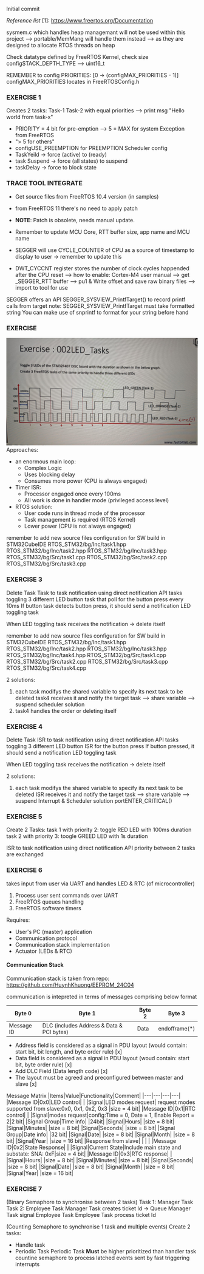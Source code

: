 Initial commit

*Reference list*
[1]: https://www.freertos.org/Documentation 


sysmem.c which handles heap managemant will not be used within this project 
--> portable/MemMang will handle them instead 
--> as they are designed to allocate RTOS threads on heap

Check datatype defined by FreeRTOS Kernel, check size
  configSTACK_DEPTH_TYPE --> uint16_t

REMEMBER to config PRIORITIES: [0 -> (configMAX_PRIORITIES - 1)]
configMAX_PRIORITIES locates in FreeRTOSConfig.h

### EXERCISE 1
Creates 2 tasks: 
Task-1
Task-2
with equal priorities --> print msg "Hello world from task-x"
- PRIORITY = 4 bit for pre-emption --> 5 = MAX for system Exception from FreeRTOS
- "> 5 for others"
- configUSE_PREEMPTION for PREEMPTION Scheduler config
- TaskYeild -> force (active) to (ready)
- task Suspend  -> force (all states) to suspend
- taskDelay -> force to block state

### TRACE TOOL INTEGRATE
- Get source files from FreeRTOS 10.4 version (in samples)
- from FreeRTOS 11 there's no need to apply patch

- **NOTE**: Patch is obsolete, needs manual update. 

- Remember to update MCU Core, RTT buffer size, app name and MCU name
- SEGGER will use CYCLE_COUNTER of CPU as a source of timestamp to display to user -> remember to update this   
- DWT_CYCCNT register stores the number of clock cycles happended after the CPU reset 
--> how to enable: Cortex-M4 user manual
--> get _SEGGER_RTT buffer --> pu1 & Write offset and save raw binary files 
--> import to tool for use

SEGGER offers an API SEGGER_SYSVIEW_PrintfTarget() to record printf calls from target
note: SEGGER_SYSVIEW_PrintfTarget must take formatted string
You can make use of snprintf to format for your string before hand

### EXERCISE 
![Exercise 2: Blink LED](./resource/exercise_2.jpg)
Approaches: 
- an enormous main loop: 
  + Complex Logic 
  + Uses blocking delay  
  + Consumes more power (CPU is always engaged)
- Timer ISR:
  + Processor engaged once every 100ms 
  + All work is done in handler mode (privileged access level)
- RTOS solution:
  + User code runs in thread mode of the processor 
  + Task management is required (RTOS Kernel)
  + Lower power (CPU is not always engaged)


remember to add new source files configuration for SW build in STM32CubeIDE
RTOS_STM32/bg/Inc/task1.hpp 
RTOS_STM32/bg/Inc/task2.hpp 
RTOS_STM32/bg/Inc/task3.hpp 
RTOS_STM32/bg/Src/task1.cpp 
RTOS_STM32/bg/Src/task2.cpp 
RTOS_STM32/bg/Src/task3.cpp 

### EXERCISE 3
Delete Task
Task to task notification using direct notification API
tasks toggling 3 different LED 
button task that poll for the button press every 10ms 
If button task detects button press, it should send a notification LED toggling task

When LED toggling task receives the notification -> delete itself

remember to add new source files configuration for SW build in STM32CubeIDE
RTOS_STM32/bg/Inc/task1.hpp 
RTOS_STM32/bg/Inc/task2.hpp 
RTOS_STM32/bg/Inc/task3.hpp 
RTOS_STM32/bg/Inc/task4.hpp 
RTOS_STM32/bg/Src/task1.cpp 
RTOS_STM32/bg/Src/task2.cpp 
RTOS_STM32/bg/Src/task3.cpp 
RTOS_STM32/bg/Src/task4.cpp 

2 solutions: 
1. each task modifys the shared variable to specify its next task to be deleted
task4 receives it and notify the target task
--> share variable 
--> suspend scheduler solution
2. task4 handles the order or deleting itself

### EXERCISE 4
Delete Task
ISR to task notification using direct notification API
tasks toggling 3 different LED 
button ISR for the button press 
If button pressed, it should send a notification LED toggling task

When LED toggling task receives the notification -> delete itself

2 solutions: 
1. each task modifys the shared variable to specify its next task to be deleted
ISR receives it and notify the target task
--> share variable 
--> suspend Interrupt & Scheduler solution
portENTER_CRITICAL()

### EXERCISE 5
Create 2 Tasks: 
task 1 with priority 2: toggle RED LED with 100ms duration 
task 2 with priority 3: toogle GREED LED with 1s duration

ISR to task notification using direct notification API
priority between 2 tasks are exchanged

### EXERCISE 6
takes input from user via UART and handles LED & RTC (of microcontroller)
1. Process user sent commands over UART 
2. FreeRTOS queues handling
3. FreeRTOS software timers

Requires: 
- User's PC (master) application
- Communication protocol
- Communication stack implementation
- Actuator (LEDs & RTC)

#### Communication Stack
Communication stack is taken from repo: https://github.com/HuynhKhuong/EEPROM_24C04

communication is intepreted in terms of messages comprising below format

|Byte 0|Byte 1|Byte 2|Byte 3|
|---|---|---|---|
|Message ID|DLC (includes Address & Data & PCI bytes)|Data|endofframe(*)|

+ Address field is considered as a signal in PDU layout (would contain: start bit, bit length, and byte order rule) [x]
+ Data  field  is considered as a signal in PDU layout (woud contain: start bit, byte order rule) [x]
+ Add DLC Field (Data length code) [x]
+ The layout must be agreed and preconfigured between master and slave [x]

Message Matrix
|Items|Value|Functionality|Comment|
|---|---|---|---|
|Message ID|0x0|LED control| |
|Signal|LED modes request| request modes supported from slave:0x0, 0x1, 0x2, 0x3 |size = 4 bit|
|Message ID|0x1|RTC control| |
|Signal|modes request|config:Time = 0, Date = 1, Enable Report = 2|2 bit| 
|Signal Group|Time info| |24bit| 
|Signal|Hours| |size = 8 bit|
|Signal|Minutes| |size = 8 bit|
|Signal|Seconds| |size = 8 bit|
|Signal Group|Date info| |32 bit|
|Signal|Date| |size = 8 bit|
|Signal|Month| |size = 8 bit|
|Signal|Year| |size = 16 bit|
|Response from slave| | | |
|Message ID|0x2|State Response| |
|Signal|Current State|Include main state and substate: SNA: 0xF|size = 4 bit|
|Message ID|0x3|RTC response| |
|Signal|Hours| |size = 8 bit|
|Signal|Minutes| |size = 8 bit|
|Signal|Seconds| |size = 8 bit|
|Signal|Date| |size = 8 bit|
|Signal|Month| |size = 8 bit|
|Signal|Year| |size = 16 bit|


### EXERCISE 7
(Binary Semaphore to synchronise between 2 tasks)
Task 1: Manager Task
Task 2: Employee Task
Manager Task creates ticket Id -> Queue
Manager Task signal Employee Task
Employee Task process ticket Id

(Counting Semaphore to synchronise 1 task and multiple events)
Create 2 tasks: 
- Handle task
- Periodic Task
Periodic Task **Must** be higher prioritized than handler task 
countine semaphore to process latched events sent by fast triggering interrupts

